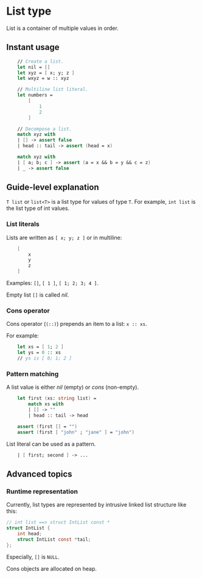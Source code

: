 # List type

List is a container of multiple values in order.

## Instant usage

```fsharp
    // Create a list.
    let nil = []
    let xyz = [ x; y; z ]
    let wxyz = w :: xyz

    // Multiline list literal.
    let numbers =
        [
            1
            2
        ]

    // Decompose a list.
    match xyz with
    | [] -> assert false
    | head :: tail -> assert (head = x)

    match xyz with
    | [ a; b; c ] -> assert (a = x && b = y && c = z)
    | _ -> assert false
```

## Guide-level explanation

`T list` or `list<T>` is a list type for values of type `T`.
For example, `int list` is the list type of int values.

### List literals

Lists are written as `[ x; y; z ]` or in multiline:

```fsharp
    [
        x
        y
        z
    ]
```

Examples: `[]`, `[ 1 ]`, `[ 1; 2; 3; 4 ]`.

Empty list `[]` is called *nil*.

### Cons operator

Cons operator (`(::)`) prepends an item to a list: `x :: xs`.

For example:

```fsharp
    let xs = [ 1; 2 ]
    let ys = 0 :: xs
    // ys is [ 0; 1; 2 ]
```

### Pattern matching

A list value is either *nil* (empty) or *cons* (non-empty).

```fsharp
    let first (xs: string list) =
        match xs with
        | [] -> ""
        | head :: tail -> head

    assert (first [] = "")
    assert (first [ "john" ; "jane" ] = "john")
```

List literal can be used as a pattern.

```fsharp
    | [ first; second ] -> ...
```

## Advanced topics

### Runtime representation

Currently, list types are represented by intrusive linked list structure like this:

```c
// int list ==> struct IntList const *
struct IntList {
    int head;
    struct IntList const *tail;
};
```

Especially, `[]` is `NULL`.

Cons objects are allocated on heap.
